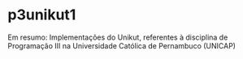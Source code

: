 # p3unikut1
Em resumo: Implementações do Unikut, referentes à disciplina de Programação III na Universidade Católica de Pernambuco (UNICAP)
